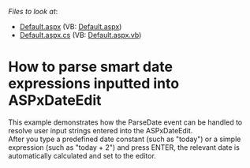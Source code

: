 <!-- default file list -->
*Files to look at*:

* [Default.aspx](./CS/Site/Default.aspx) (VB: [Default.aspx](./VB/Site/Default.aspx))
* [Default.aspx.cs](./CS/Site/Default.aspx.cs) (VB: [Default.aspx.vb](./VB/Site/Default.aspx.vb))
<!-- default file list end -->
# How to parse smart date expressions inputted into ASPxDateEdit


<p>This example demonstrates how the ParseDate event can be handled to resolve user input strings entered into the ASPxDateEdit. <br />
After you type a predefined date constant (such as "today") or a simple expression (such as "today + 2") and press ENTER, the relevant date is automatically calculated and set to the editor.</p>

<br/>


